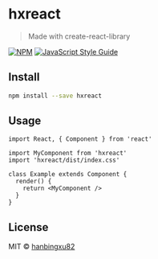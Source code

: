 # hxreact

> Made with create-react-library

[![NPM](https://img.shields.io/npm/v/hxreact.svg)](https://www.npmjs.com/package/hxreact) [![JavaScript Style Guide](https://img.shields.io/badge/code_style-standard-brightgreen.svg)](https://standardjs.com)

## Install

```bash
npm install --save hxreact
```

## Usage

```tsx
import React, { Component } from 'react'

import MyComponent from 'hxreact'
import 'hxreact/dist/index.css'

class Example extends Component {
  render() {
    return <MyComponent />
  }
}
```

## License

MIT © [hanbingxu82](https://github.com/hanbingxu82)
